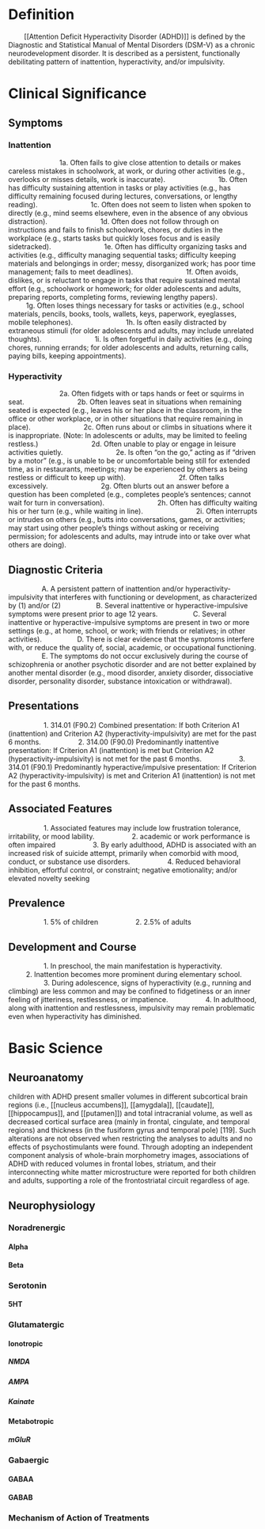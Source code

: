# Definition
$\qquad$[[Attention Deficit Hyperactivity Disorder (ADHD)]] is defined by the Diagnostic and Statistical Manual of Mental Disorders (DSM-V) as a chronic neurodevelopment disorder. It is described as a persistent, functionally debilitating pattern of inattention, hyperactivity, and/or impulsivity.

# Clinical Significance
## Symptoms
### Inattention
$\qquad$$\qquad$ $\qquad$ 1a. Often fails to give close attention to details or makes careless mistakes in schoolwork, at work, or during other activities (e.g., overlooks or misses details, work is inaccurate).
$\qquad$$\qquad$ $\qquad$ 1b. Often has difficulty sustaining attention in tasks or play activities (e.g., has difficulty remaining focused during lectures, conversations, or lengthy reading).
$\qquad$$\qquad$ $\qquad$ 1c. Often does not seem to listen when spoken to directly (e.g., mind seems elsewhere, even in the absence of any obvious distraction).
$\qquad$$\qquad$ $\qquad$ 1d. Often does not follow through on instructions and fails to finish schoolwork, chores, or duties in the workplace (e.g., starts tasks but quickly loses focus and is easily sidetracked).
$\qquad$$\qquad$ $\qquad$ 1e. Often has difficulty organizing tasks and activities (e.g., difficulty managing sequential tasks; difficulty keeping materials and belongings in order; messy, disorganized work; has poor time management; fails to meet deadlines).
$\qquad$$\qquad$ $\qquad$ 1f. Often avoids, dislikes, or is reluctant to engage in tasks that require sustained mental effort (e.g., schoolwork or homework; for older adolescents and adults, preparing reports, completing forms, reviewing lengthy papers).
$\qquad$$\qquad$ $\qquad$ 1g. Often loses things necessary for tasks or activities (e.g., school materials, pencils, books, tools, wallets, keys, paperwork, eyeglasses, mobile telephones). 
$\qquad$$\qquad$ $\qquad$ 1h. Is often easily distracted by extraneous stimuli (for older adolescents and adults, may include unrelated thoughts).
$\qquad$$\qquad$ $\qquad$ 1i. Is often forgetful in daily activities (e.g., doing chores, running errands; for older adolescents and adults, returning calls, paying bills, keeping appointments).
### Hyperactivity
$\qquad$$\qquad$ $\qquad$ 2a. Often fidgets with or taps hands or feet or squirms in seat.
$\qquad$$\qquad$ $\qquad$ 2b. Often leaves seat in situations when remaining seated is expected (e.g., leaves his or her place in the classroom, in the office or other workplace, or in other situations that require remaining in place).
$\qquad$$\qquad$ $\qquad$ 2c. Often runs about or climbs in situations where it is inappropriate. (Note: In adolescents or adults, may be limited to feeling restless.)
$\qquad$$\qquad$ $\qquad$ 2d. Often unable to play or engage in leisure activities quietly.
$\qquad$$\qquad$ $\qquad$ 2e. Is often “on the go,” acting as if “driven by a motor” (e.g., is unable to be or uncomfortable being still for extended time, as in restaurants, meetings; may be experienced by others as being restless or difficult to keep up with).
$\qquad$$\qquad$ $\qquad$ 2f. Often talks excessively.
$\qquad$$\qquad$ $\qquad$ 2g. Often blurts out an answer before a question has been completed (e.g., completes people’s sentences; cannot wait for turn in conversation).
$\qquad$$\qquad$ $\qquad$ 2h. Often has difficulty waiting his or her turn (e.g., while waiting in line).
$\qquad$$\qquad$ $\qquad$ 2i. Often interrupts or intrudes on others (e.g., butts into conversations, games, or activities; may start using other people’s things without asking or receiving permission; for adolescents and adults, may intrude into or take over what others are doing).
## Diagnostic Criteria
$\qquad$$\qquad$ A. A persistent pattern of inattention and/or hyperactivity-impulsivity that interferes with functioning or development, as characterized by (1) and/or (2)
$\qquad$$\qquad$ B. Several inattentive or hyperactive-impulsive symptoms were present prior to age 12 years.
$\qquad$$\qquad$ C. Several inattentive or hyperactive-impulsive symptoms are present in two or more settings (e.g., at home, school, or work; with friends or relatives; in other activities).
$\qquad$$\qquad$ D. There is clear evidence that the symptoms interfere with, or reduce the quality of, social, academic, or occupational functioning.
$\qquad$$\qquad$ E. The symptoms do not occur exclusively during the course of schizophrenia or another psychotic disorder and are not better explained by another mental disorder (e.g., mood disorder, anxiety disorder, dissociative disorder, personality disorder, substance intoxication or withdrawal).

## Presentations
$\qquad$ $\qquad$ 1. 314.01 (F90.2) Combined presentation: If both Criterion A1 (inattention) and Criterion A2 (hyperactivity-impulsivity) are met for the past 6 months.
$\qquad$ $\qquad$ 2. 314.00 (F90.0) Predominantly inattentive presentation: If Criterion A1 (inattention) is met but Criterion A2 (hyperactivity-impulsivity) is not met for the past 6 months.
$\qquad$ $\qquad$ 3. 314.01 (F90.1) Predominantly hyperactive/impulsive presentation: If Criterion A2 (hyperactivity-impulsivity) is met and Criterion A1 (inattention) is not met for the past 6 months.
## Associated Features
$\qquad$ $\qquad$ 1. Associated features may include low frustration tolerance, irritability, or mood lability.
$\qquad$ $\qquad$ 2. academic or work performance is often impaired
$\qquad$ $\qquad$ 3. By early adulthood, ADHD is associated with an increased risk of suicide attempt, primarily when comorbid with mood, conduct, or substance use disorders.
$\qquad$ $\qquad$ 4. Reduced behavioral inhibition, effortful control, or constraint; negative emotionality; and/or elevated novelty seeking
## Prevalence
$\qquad$ $\qquad$ 1. 5% of children
$\qquad$ $\qquad$ 2. 2.5% of adults
## Development and Course
$\qquad$ $\qquad$ 1. In preschool, the main manifestation is hyperactivity. 
$\qquad$ $\qquad$ 2. Inattention becomes more prominent during elementary school.
$\qquad$ $\qquad$ 3. During adolescence, signs of hyperactivity (e.g., running and climbing) are less common and may be confined to fidgetiness or an inner feeling of jitteriness, restlessness, or impatience.
$\qquad$ $\qquad$ 4.  In adulthood, along with inattention and restlessness, impulsivity may remain problematic even when hyperactivity has diminished.

# Basic Science
## Neuroanatomy
children with ADHD present smaller volumes in different subcortical brain regions (i.e., [[nucleus accumbens]], [[amygdala]], [[caudate]], [[hippocampus]], and [[putamen]]) and total intracranial volume, as well as decreased cortical surface area (mainly in frontal, cingulate, and temporal regions) and thickness (in the fusiform gyrus and temporal pole) [119]. Such alterations are not observed when restricting the analyses to adults and no effects of psychostimulants were found. Through adopting an independent component analysis of whole-brain morphometry images, associations of ADHD with reduced volumes in frontal lobes, striatum, and their interconnecting white matter microstructure were reported for both children and adults, supporting a role of the frontostriatal circuit regardless of age.
## Neurophysiology

### Noradrenergic
#### Alpha
#### Beta
### Serotonin
#### 5HT
### Glutamatergic
#### Ionotropic
##### NMDA
##### AMPA
##### Kainate
#### Metabotropic
##### mGluR
### Gabaergic
#### GABAA
#### GABAB

### Mechanism of Action of Treatments